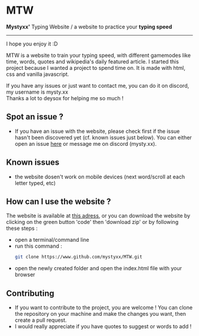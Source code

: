 # MTW
**Mystyxx'** Typing Website / a website to practice your **typing speed**

--- 
I hope you enjoy it :D  

MTW is a website to train your typing speed, with different gamemodes like time, words, quotes and wikipedia's daily featured article. I started this project because I wanted a project to spend time on. It is made with html, css and vanilla javascript.  


If you have any issues or just want to contact me, you can do it on discord, my username is mysty.xx <br>
Thanks a lot to deysox for helping me so much !  

## Spot an issue ?
- If you have an issue with the website, please check first if the issue hasn't been discovered yet (cf. known issues just below). You can either open an issue [here](https://github.com/mystyxx/MTW/issues) or message me on discord (mysty.xx).  

## Known issues
- the website dosen't work on mobile devices (next word/scroll at each letter typed, etc)   

## How can I use the website ?
The website is available at [this adress](https://mtw.paulroux3.repl.co), or you can download the website by clicking on the green button 'code' then 'download zip' or by following these steps :  
- open a terminal/command line
- run this command :  
    ```bash
    git clone https://www.github.com/mystyxx/MTW.git
    ```
- open the newly created folder and open the index.html file with your browser

## Contributing 
- If you want to contribute to the project, you are welcome ! You can clone the repository on your machine and make the changes you want, then create a pull request. 
- I would really appreciate if you have quotes to suggest or words to add !